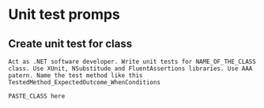 # Unit test promps

## Create unit test for class

```
Act as .NET software developer. Write unit tests for NAME_OF_THE_CLASS class. Use XUnit, NSubstitude and FluentAssertions libraries. Use AAA patern. Name the test method like this TestedMethod_ExpectedOutcome_WhenConditions

PASTE_CLASS here
```
